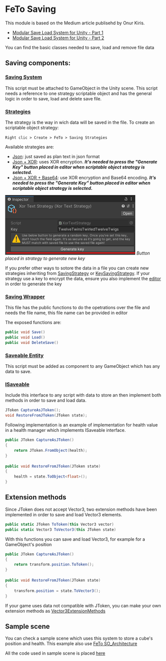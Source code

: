 # FeTo Saving

This module is based on the Medium article publisehd by Onur Kiris. 

- [Modular Save Load System for Unity - Part 1](https://medium.com/@onurkiris05/modular-save-load-system-for-unity-part-1-ad59a3d9754c) 
- [Modular Save Load System for Unity - Part 2](https://medium.com/@onurkiris05/modular-save-load-system-for-unity-part-2-24520b537bab)

You can find the basic classes needed to save, load and remove file data

## Saving components:
### [Saving System](/Assets/FeTo/Saving/SavingSystem.cs)
This script must be attached to GameObject in the Unity scene.
This script needs a reference to one strategy scriptable object and has the general logic in order to save, load and delete save file.
### [Strategies](/Assets/FeTo/Saving/Strategies)
The strategy is the way in wich data will be saved in the file. To create an scriptable object strategy:

`Right clic > Create > FeTo > Saving Strategies`

Available strategies are:
- [Json](/Assets/FeTo/Saving/Strategies/JsonStrategy.cs): just saved as plan text in json format
- [Json + XOR](/Assets/FeTo/Saving/Strategies/XorStrategy.cs): uses XOR encryption. _**It's needed to press the "Generate Key" button placed in editor when scriptable object strategy is selected.**_
- [Json + XOR + Base64](/Assets/FeTo/Saving/Strategies/XorTextStrategy.cs): use XOR encryption and Base64 encoding. _**It's needed to press the "Generate Key" button placed in editor when scriptable object strategy is selected.**_

![Generate key button image](/Assets/FeTo/Saving/Media/GenerateKeyButton.png)
*Button placed in strategy to generate new key*

If you prefer other ways to sotore the data in a file you can create new strategies inheriting from [SavingStrategy](/Assets/FeTo/Saving/Strategies/SavingStrategy.cs) or [KeySavingStrategy](/Assets/FeTo/Saving/Strategies/KeySavingStrategy.cs). If your strategy use a key to encrypt the data, ensure you also implement the [editor](/Assets/FeTo/Saving/Editor/XorStrategyEditor.cs) in order to generate the key 
### [Saving Wrapper](/Assets/FeTo/Saving/SavingWrapper.cs)
This file has the public functions to do the opetrations over the file and needs the file name, this file name can be provided in editor

The exposed functions are:

``` C#
public void Save()
public void Load()
public void DeleteSave()
```
### [Saveable Entity](/Assets/FeTo/Saving/SaveableEntity.cs)
This script must be added as component to any GameObject which has any data to save. 
### [ISaveable](/Assets/FeTo/Saving/ISaveable.cs)
Include this interface to any script with data to store an then implement both methods in order to save and load data.

``` c#
JToken CaptureAsJToken();
void RestoreFromJToken(JToken state);
```

Following implementation is an example of implementation for health value in a health manager which implements ISaveable interface.

``` c#
public JToken CaptureAsJToken()
{
    return JToken.FromObject(health);
}

public void RestoreFromJToken(JToken state)
{
    health = state.ToObject<float>();
}
```

## Extension methods
Since JToken does not accept Vector3, two extension methods have been implemented in order to save and load Vector3 elements.

``` c#
public static JToken ToToken(this Vector3 vector)
public static Vector3 ToVector3(this JToken state)
```

With this functions you can save and load Vector3, for example for a GameObject's position

``` c#
public JToken CaptureAsJToken()
{
    return transform.position.ToToken();
}

public void RestoreFromJToken(JToken state)
{
    transform.position = state.ToVector3();
}
```

If your game uses data not compatible with JToken, you can make your own extension methods as [Vector3ExtensionMethods](/Assets/FeTo/Saving/Vector3ExtensionMethods.cs)

## Sample scene
You can check a sample scene which uses this system to store a cube's position and health. This example also use [FeTo SO_Architecture](/Assets/FeTo/SO_Architecture)

All the code used in sample scene is placed [here](/Assets/SampleScenes/Saving/Code)